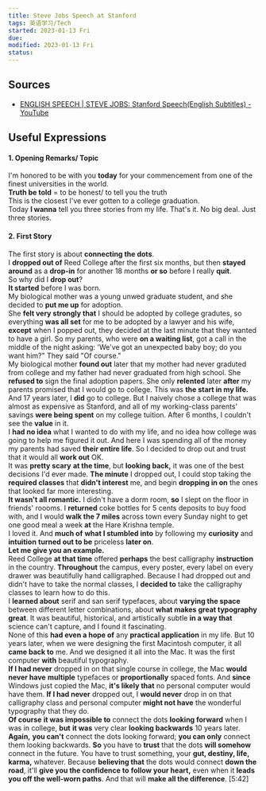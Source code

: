 ```yaml
---
title: Steve Jobs Speech at Stanford
tags: 英语学习/Tech     
started: 2023-01-13 Fri
due: 
modified: 2023-01-13 Fri
status: 
---
```

## Sources
- [ENGLISH SPEECH | STEVE JOBS: Stanford Speech(English Subtitles) - YouTube](https://www.youtube.com/watch?v=1i9kcBHX2Nw&list=PLosaC3gb0kGBH20jtgs5M0iaMLoUYf-rH)
## Useful Expressions
#### 1. Opening Remarks/ Topic
I'm honored to be with you **today** for your commencement from one of the finest universities in the world.  
**Truth be told** = to be honest/ to tell you the truth  
This is the closest I've ever gotten to a college graduation.  
Today **I wanna** tell you three stories from my life. That's it. No big deal. Just three stories.
#### 2. First Story
The first story is about **connecting the dots**.  
I **dropped out of** Reed College after the first six months, but then **stayed around** as a **drop-in** for another 18 months **or so** before I really **quit**.  
So why did I **drop out**?  
**It started** before I was born.  
My biological mother was a young unwed graduate student, and she decided to **put me up** for adoption.  
She **felt very strongly that** I should be adopted by college gradutes, so everything **was all set** for me to be adopted by a lawyer and his wife, **except** when I popped out, they decided at the last minute that they wanted to have a girl. So my parents, who were **on a waiting list**, got a call in the middle of the night asking: 'We've got an unexpected baby boy; do you want him?" They said "Of course."  
My biological mother **found out** later that my mother had never graduted from college and my father had never graduated from high school. She **refused to** sign the final adoption papers. She only **relented** later **after** my parents promised that I would go to college. This was **the start in my life.**  
And 17 years later, I **did** go to college. But I naively chose a college that was almost as expensive as Stanford, and all of my working-class parents' savings **were being spent** on my college tuition. After 6 months, I couldn't see the **value** in it.  
I **had no idea** what I wanted to do with my life, and no idea how college was going to help me figured it out. And here I was spending all of the money my parents had saved **their entire life**. So I decided to drop out and trust that it would all **work out** OK.  
It was **pretty scary** **at the time**, but **looking back,** it was one of the best decisions I'd ever made. **The minute** I dropped out, I could stop taking the **required classes** that **didn't interest** me, and begin **dropping in on** the ones that looked far more interesting.  
**It wasn't all romantic.** I didn't have a dorm room, **so** I slept on the floor in friends' roooms. I **returned** coke bottles for 5 cents deposits to buy food with, and I would **walk the 7 miles** across town every Sunday night to get one good meal a week **at** the Hare Krishna temple.  
I loved it. And **much of** **what I stumbled into** by following my **curiosity** and **intuition** **turned out to be** priceless **later on**.  
**Let me give you an example.**  
Reed College **at that time** offered **perhaps** the best calligraphy **instruction** in the country. **Throughout** the campus, every poster, every label on every drawer was beautifully hand calligraphed. Because I had dropped out and didn't have to take the normal classes, I **decided to** take the calligraphy classes to learn how to do this.  
I **learned about** serif and san serif typefaces, about **varying the space** between different letter combinations, about **what makes great typography great**. It was beautiful, historical, and artistically subtle **in a way that** science can't capture, and I found it fascinating.  
None of this **had even a hope of** any **practical application** in my life. But 10 years later, when we were designing the first Macintosh computer, it all **came back to** me. And we designed it all into the Mac. It was the first computer **with** beautiful typography.  
**If I had never** dropped in on that single course in college, the Mac **would never have** **multiple** typefaces or **proportionally** spaced fonts. And **since** Windows just copied the Mac, **it's likely that** no personal computer would have them. 
**If I had never** dropped out, I **would never** drop in on that calligraphy class and personal computer **might not have** the wonderful typography that they do.  
**Of course** **it was impossible to** connect the dots **looking forward** when I was in college, **but** **it was** very clear **looking backwards** 10 years later. 
**Again,** **you can't** connect the dots looking forward; **you can only** connect them looking backwards. 
**So** you have to **trust** that the dots **will somehow** connect in the future. 
You have to trust something, your **gut, destiny, life, karma,** whatever. 
Because **believing that** the dots would connect **down the road**, it'll **give you the confidence to** **follow your heart,** even when it **leads you off the well-worn paths**. And that will **make all the difference**. [5:42]

